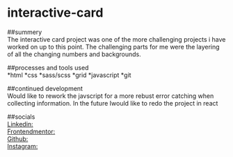 # interactive-card

##summery<br/>
The interactive card project was one of the more challenging projects i have worked on up to this point.
The challenging parts for me were the layering of all the changing numbers and backgrounds.

##processes and tools used<br/>
*html
*css
*sass/scss
*grid
*javascript
*git

##continued development<br/>
Would like to rework the javscript for a more rebust error catching when collecting information.
In the future Iwould like to redo the project in react

##socials<br/>
[Linkedin:](//www.linkedin.com/in/willie-morris-0b2571229/)<br/>
[Frontendmentor:](https://www.frontendmentor.io/profile/Willie10r)<br/>
[Github:](https://github.com/willie10r)<br/>
[Instagram:](https://www.instagram.com/zx10rwillie/)
